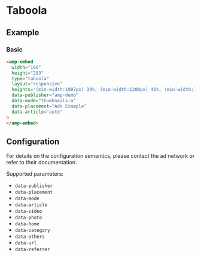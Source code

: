 <!---
Copyright 2015 The AMP HTML Authors. All Rights Reserved.

Licensed under the Apache License, Version 2.0 (the "License");
you may not use this file except in compliance with the License.
You may obtain a copy of the License at

      http://www.apache.org/licenses/LICENSE-2.0

Unless required by applicable law or agreed to in writing, software
distributed under the License is distributed on an "AS-IS" BASIS,
WITHOUT WARRANTIES OR CONDITIONS OF ANY KIND, either express or implied.
See the License for the specific language governing permissions and
limitations under the License.
-->

# Taboola

## Example

### Basic

```html
<amp-embed
  width="100"
  height="283"
  type="taboola"
  layout="responsive"
  heights="(min-width:1907px) 39%, (min-width:1200px) 46%, (min-width:780px) 64%, (min-width:480px) 98%, (min-width:460px) 167%, 196%"
  data-publisher="amp-demo"
  data-mode="thumbnails-a"
  data-placement="Ads Example"
  data-article="auto"
>
</amp-embed>
```

## Configuration

For details on the configuration semantics, please contact the ad network or refer to their documentation.

Supported parameters:

- `data-publisher`
- `data-placement`
- `data-mode`
- `data-article`
- `data-video`
- `data-photo`
- `data-home`
- `data-category`
- `data-others`
- `data-url`
- `data-referrer`

